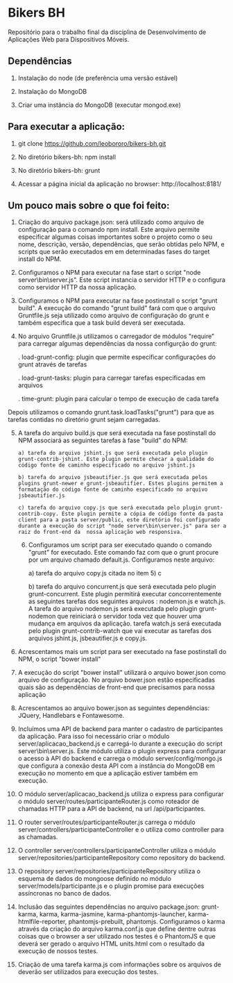 # Bikers BH
Repositório para o trabalho final da disciplina de Desenvolvimento de Aplicações Web para Dispositivos Móveis.

## Dependências

1) Instalação do node (de preferência uma versão estável)

2) Instalação do MongoDB

3) Criar uma instância do MongoDB (executar mongod.exe)

## Para executar a aplicação:

1) git clone https://github.com/leobororo/bikers-bh.git

2) No diretório bikers-bh: npm install

3) No diretório bikers-bh: grunt

4) Acessar a página inicial da aplicação no browser: http://localhost:8181/

## Um pouco mais sobre o que foi feito:

 1) Criação do arquivo package.json: será utilizado como arquivo de configuração para o comando npm install. Este arquivo permite especificar algumas coisas importantes sobre o projeto como o seu nome, descrição, versão, dependências, que serão obtidas pelo NPM, e scripts que serão executados em em determinadas fases do target install do NPM.

 2) Configuramos o NPM para executar na fase start o script "node server\bin\server.js". Este script instancia o servidor HTTP e o configura como servidor HTTP da nossa aplicação.

 3) Configuramos o NPM para executar na fase postinstall o script "grunt build". A execução do comando "grunt build" fará com que o arquivo Gruntfile.js seja utilizado como arquivo de configuração do grunt e também especifica que a task build deverá ser executada.

 4) No arquivo Gruntfile.js utilizamos o carregador de módulos "require" para carregar algumas dependências da nossa configurção do grunt:

   	. load-grunt-config: plugin que permite especificar configurações do grunt através de tarefas

  	. load-grunt-tasks: plugin para carregar tarefas especificadas em arquivos

  	. time-grunt: plugin para calcular o tempo de execução de cada tarefa

 Depois utilizamos o comando grunt.task.loadTasks("grunt") para que as tarefas contidas no diretório grunt sejam carregadas.

 5) A tarefa do arquivo build.js que será executada na fase postinstall do NPM associará as seguintes tarefas à fase "build" do NPM:

		a) tarefa do arquivo jshint.js que será executada pelo plugin grunt-contrib-jshint. Este plugin permite checar a qualidade do código fonte de caminho especificado no arquivo jshint.js

		b) tarefa do arquivo jsbeautifier.js que será executada pelos plugins grunt-newer e grunt-jsbeautifier. Estes plugins permitem a formatação do código fonte de caminho especificado no arquivo jsbeautifier.js

		c) tarefa do arquivo copy.js que será executada pelo plugin grunt-contrib-copy. Este plugin permite a cópia de código fonte da pasta client para a pasta server/public, este diretório foi configurado durante a execução do script "node server\bin\server.js" para ser a raiz do front-end da  nossa aplicação web responsiva.

	6) Configuramos um script para ser executado quando o comando "grunt" for executado. Este comando faz com que o grunt procure por um arquivo chamado default.js. Configuramos neste arquivo:

		a) tarefa do arquivo copy.js citada no item 5) c

		b) tarefa do arquivo concurrent.js que será executada pelo plugin grunt-concurrent. Este plugin permitirá executar concorrentemente as seguintes tarefas dos seguintes arquivos : nodemon.js e watch.js. A tarefa do arquivo nodemon.js será executada pelo plugin grunt-nodemon que reiniciará o servidor toda vez que houver uma mudança em arquivos da aplicação. tarefa watch.js será executada pelo plugin grunt-contrib-watch que vai executar as tarefas dos arquivos jshint.js, jsbeautifier.js e copy.js.

  7) Acrescentamos mais um script para ser executado na fase postinstall do NPM, o script "bower install"

  8) A execução do script "bower install" utilizará o arquivo bower.json como arquivo de configuração. No arquivo bower.json estão especificadas quais são as dependências de front-end que precisamos para nossa aplicação

  9) Acrescentamos ao arquivo bower.json as seguintes dependências: JQuery, Handlebars e Fontawesome.

  10) Incluímos uma API de backend para manter o cadastro de participantes da aplicação. Para isso foi necessário criar o módulo server/aplicacao_backend.js e carregá-lo durante a execução do script server\bin\server.js. Este módulo utiliza o plugin express para configurar o acesso à API do backend e carrega o módulo server/config/mongo.js que configura a conexão desta API com a instância do MongoDB em execução no momento em que a aplicação estiver também em execução.

  11) O módulo server/aplicacao_backend.js utiliza o express para configurar o módulo server/routes/participanteRouter.js como roteador de chamadas HTTP para a API de backend, na url /api/participantes.

  12) O router server/routes/participanteRouter.js carrega o módulo server/controllers/participanteController e o utiliza como controller para as chamadas.

  13) O controller server/controllers/participanteController utiliza o módulo server/repositories/participanteRepository como repository do backend.

  14) O repository server/repositories/participanteRepository utiliza o esquema de dados do mongoose definido no módulo server/models/participante.js e o plugin promise para execuções assíncronas no banco de dados.

  15) Inclusão das seguintes dependências no arquivo package.json: grunt-karma, karma, karma-jasmine, karma-phantomjs-launcher, karma-htmlfile-reporter, phantomjs-prebuilt, phantomjs. Configuramos o karma através da criação do arquivo karma.conf.js que define dentre outras coisas que o browser a ser utilizado nos testes é o PhantomJS e que deverá ser gerado o arquivo HTML units.html com o resultado da execução de nossos testes.

  16) Criação de uma tarefa karma.js com informações sobre os arquivos de deverão ser utilizados para execução dos testes.
